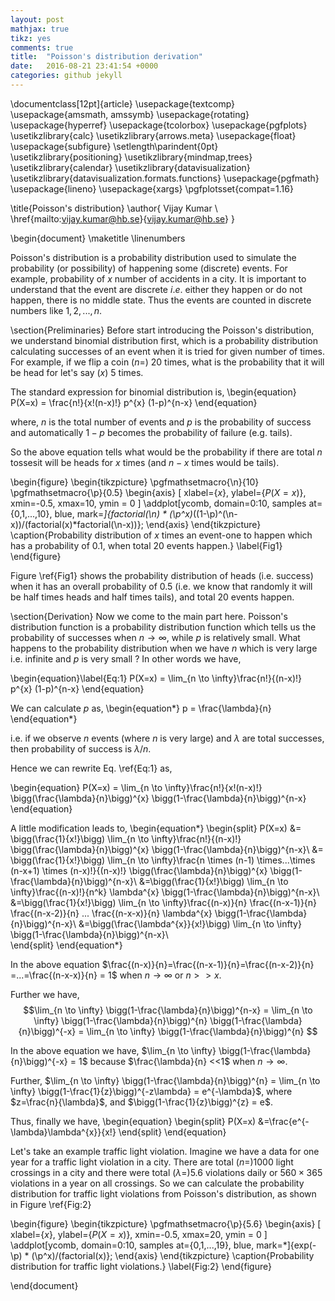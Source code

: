 ```yaml
---
layout: post
mathjax: true
tikz: yes
comments: true
title:  "Poisson's distribution derivation"
date:   2016-08-21 23:41:54 +0000
categories: github jekyll
---
```


\documentclass[12pt]{article}
\usepackage{textcomp}
\usepackage{amsmath, amssymb}
\usepackage{rotating} 
\usepackage{hyperref}
\usepackage{tcolorbox}
\usepackage{pgfplots}
\usetikzlibrary{calc}
\usetikzlibrary{arrows.meta}
\usepackage{float}
\usepackage{subfigure}
\setlength\parindent{0pt}
\usetikzlibrary{positioning}
\usetikzlibrary{mindmap,trees}
\usetikzlibrary{calendar}
\usetikzlibrary{datavisualization}
\usetikzlibrary{datavisualization.formats.functions}
\usepackage{pgfmath}
\usepackage{lineno}
\usepackage{xargs}
\pgfplotsset{compat=1.16}




\title{Poisson's distribution}
\author{
Vijay Kumar \\
\href{mailto:vijay.kumar@hb.se}{vijay.kumar@hb.se}
}


\begin{document}
	\maketitle
	\linenumbers
	
	
Poisson's distribution is a probability distribution used to simulate the probability (or possibility) of happening some (discrete) events. For example, probability of $x$ number of accidents in a city. It is important to understand that the event are discrete $i.e.$ either they happen or do not happen, there is no middle state. Thus the events are counted in discrete numbers like $1, 2,..., n$. 


\section{Preliminaries}
Before start introducing the Poisson's distribution, we understand binomial distribution first, which is a probability distribution calculating successes of an event when it is tried for given number of times. For example, if we flip a coin ($n=$) 20 times, what is the probability that it will be head for let's say ($x$) 5 times. 

The standard expression for binomial distribution is, 
\begin{equation}
	P(X=x) = \frac{n!}{x!(n-x)!} p^{x} (1-p)^{n-x}
\end{equation}

where, $n$ is the total number of events and $p$ is the probability of success and automatically $1-p$ becomes the probability of failure (e.g. tails). 

So the above equation tells what would be the probability if there are total $n$ tossesit will be heads for $x$ times (and $n-x$ times would be tails).  


\begin{figure}
	\begin{tikzpicture}
		\pgfmathsetmacro{\n}{10}
		\pgfmathsetmacro{\p}{0.5}
		\begin{axis}
			[
			xlabel={$x$},
			ylabel={$P(X=x)$},
			xmin=-0.5, xmax=10,
			ymin = 0
			]
			\addplot[ycomb, domain=0:10, samples at={0,1,...,10}, blue, mark=*]{factorial(\n) * (\p^x)*((1-\p)^(\n-x))/(factorial(x)*factorial(\n-x))};
		\end{axis}
	\end{tikzpicture}
\caption{Probability distribution of $x$ times an event-one to happen which has a probability of $0.1$, when total $20$ events happen.}
\label{Fig1}
\end{figure}

Figure \ref{Fig1} shows the probability distribution of heads (i.e. success) when it has an overall probability of $0.5$ (i.e. we know that randomly it will be half times heads and half times tails), and total $20$ events happen.


\section{Derivation}
Now we come to the main part here. Poisson's distribution function is a probability distribution function which tells us the probability of successes when $n \rightarrow \infty$, while $p$ is relatively small.
What happens to the probability distribution when we have $n$ which is very large i.e. infinite and $p$ is very small ?
In other words we have,

\begin{equation}\label{Eq:1}
	P(X=x) = \lim_{n \to \infty}\frac{n!}{(n-x)!} p^{x} (1-p)^{n-x}
\end{equation}

We can calculate $p$ as,
\begin{equation*}
	p = \frac{\lambda}{n}
\end{equation*}

i.e. if we observe $n$ events (where $n$ is very large) and $\lambda$ are total successes, then probability of success is $\lambda/n$.

Hence we can rewrite Eq. \ref{Eq:1} as, 

\begin{equation}
	P(X=x) = \lim_{n \to \infty}\frac{n!}{x!(n-x)!} \bigg(\frac{\lambda}{n}\bigg)^{x} \bigg(1-\frac{\lambda}{n}\bigg)^{n-x}
\end{equation}

A little modification leads to,
\begin{equation*}
	\begin{split}
		P(X=x) &= \bigg(\frac{1}{x!}\bigg) \lim_{n \to \infty}\frac{n!}{(n-x)!} \bigg(\frac{\lambda}{n}\bigg)^{x} \bigg(1-\frac{\lambda}{n}\bigg)^{n-x}\\
		&= \bigg(\frac{1}{x!}\bigg) \lim_{n \to \infty}\frac{n \times (n-1) \times...\times (n-x+1) \times (n-x)!}{(n-x)!} \bigg(\frac{\lambda}{n}\bigg)^{x} \bigg(1-\frac{\lambda}{n}\bigg)^{n-x}\\
		&=\bigg(\frac{1}{x!}\bigg) \lim_{n \to \infty}\frac{(n-x)!}{n^k} \lambda^{x} \bigg(1-\frac{\lambda}{n}\bigg)^{n-x}\\	
		&=\bigg(\frac{1}{x!}\bigg) \lim_{n \to \infty}\frac{(n-x)}{n} \frac{(n-x-1)}{n} \frac{(n-x-2)}{n} ... \frac{(n-x-x)}{n} \lambda^{x} \bigg(1-\frac{\lambda}{n}\bigg)^{n-x}\\	
		&=\bigg(\frac{\lambda^{x}}{x!}\bigg) \lim_{n \to \infty} \bigg(1-\frac{\lambda}{n}\bigg)^{n-x}\\	
	\end{split}
\end{equation*}

In the above equation $\frac{(n-x)}{n}=\frac{(n-x-1)}{n}=\frac{(n-x-2)}{n} =...=\frac{(n-x-x)}{n} = 1$ when $n \rightarrow \infty$ or $n>>x$.

Further we have, 
$$\lim_{n \to \infty} \bigg(1-\frac{\lambda}{n}\bigg)^{n-x} = \lim_{n \to \infty} \bigg(1-\frac{\lambda}{n}\bigg)^{n} \bigg(1-\frac{\lambda}{n}\bigg)^{-x} = \lim_{n \to \infty} \bigg(1-\frac{\lambda}{n}\bigg)^{n} $$

In the above equation we have, $\lim_{n \to \infty}  \bigg(1-\frac{\lambda}{n}\bigg)^{-x} = 1$ because $\frac{\lambda}{n} <<1$ when $n \rightarrow \infty$. 

Further, $\lim_{n \to \infty} \bigg(1-\frac{\lambda}{n}\bigg)^{n} = \lim_{n \to \infty} \bigg(1-\frac{1}{z}\bigg)^{-z\lambda} = e^{-\lambda}$, where $z=\frac{n}{\lambda}$, and $\bigg(1-\frac{1}{z}\bigg)^{z} = e$.

Thus, finally we have, 
\begin{equation}
	\begin{split}
		P(X=x) &=\frac{e^{-\lambda}\lambda^{x}}{x!}
	\end{split}
\end{equation}


Let's take an example traffic light violation. Imagine we have a data for one year for a traffic light violation in a city. There are total $(n=) 1000$ light crossings in a city and there were total $(\lambda=)5.6$ violations daily or $560 \times 365$ violations in a year on all crossings. So we can calculate the probability distribution for traffic light violations from Poisson's distribution, as shown in Figure \ref{Fig:2}


\begin{figure}
	\begin{tikzpicture}
		\pgfmathsetmacro{\p}{5.6}
		\begin{axis}
			[
			xlabel={$x$},
			ylabel={$P(X=x)$},
			xmin=-0.5, xmax=20,
			ymin = 0
			]
			\addplot[ycomb, domain=0:10, samples at={0,1,...,19}, blue, mark=*]{exp(-\p) * (\p^x)/(factorial(x)};
		\end{axis}
	\end{tikzpicture}
	\caption{Probability distribution for traffic light violations.}
	\label{Fig:2}
\end{figure}

\end{document}
